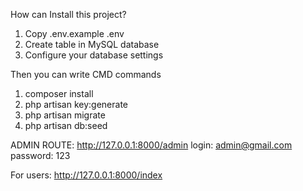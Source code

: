 How can Install this project?

1. Copy .env.example  .env
2. Create table in MySQL database
3. Configure your database settings

Then you can write
CMD commands
1. composer install
2. php artisan key:generate
3. php artisan migrate
4. php artisan db:seed

ADMIN ROUTE:
http://127.0.0.1:8000/admin
login: admin@gmail.com
password: 123

For users:
http://127.0.0.1:8000/index

 
